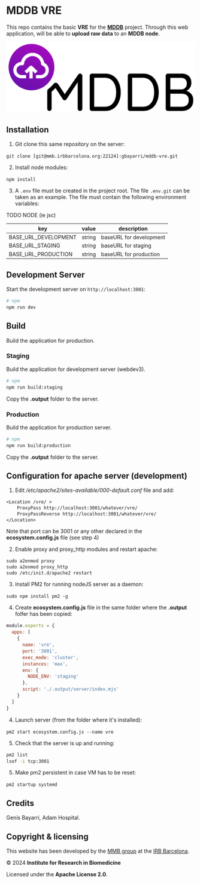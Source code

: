 # MDDB VRE

This repo contains the basic **VRE** for the [**MDDB**](https://mddbr.eu/) project. Through this web application, will be able to **upload raw data** to an **MDDB node**.

![logo](public/img/logo.png)

## Installation

1. Git clone this same repository on the server:

`git clone [git@mmb.irbbarcelona.org:22124]:gbayarri/mddb-vre.git`

2. Install node modules:

`npm install`

3. A `.env` file must be created in the project root. The file `.env.git` can be taken as an example. The file must contain the following environment variables:

TODO NODE (ie jsc)

| key                       | value                                    | description                     |
| ------------------------- | ---------------------------------------- | ------------------------------- |
| BASE_URL_DEVELOPMENT      | string                                   | baseURL for development         |
| BASE_URL_STAGING          | string                                   | baseURL for staging             |
| BASE_URL_PRODUCTION       | string                                   | baseURL for production          |

## Development Server

Start the development server on `http://localhost:3001`:

```bash
# npm
npm run dev
```

## Build

Build the application for production.

### Staging

Build the application for development server (webdev3).

```bash
# npm
npm run build:staging
```

Copy the **.output** folder to the server.

### Production

Build the application for production server.

```bash
# npm
npm run build:production
```

Copy the **.output** folder to the server.

## Configuration for apache server (development)

1. Edit */etc/apache2/sites-available/000-default.conf* file and add:

```apacheconf
<Location /vre/ >
    ProxyPass http://localhost:3001/whatever/vre/
    ProxyPassReverse http://localhost:3001/whatever/vre/
</Location>
```

Note that port can be 3001 or any other declared in the **ecosystem.config.js** file (see step 4)

2. Enable proxy and proxy_http modules and restart apache:

```shell
sudo a2enmod proxy
sudo a2enmod proxy_http
sudo /etc/init.d/apache2 restart
```

3. Install PM2 for running nodeJS server as a daemon:

`sudo npm install pm2 -g`

4. Create **ecosystem.config.js** file in the same folder where the **.output** folfer has been copied:

```javascript
module.exports = {
  apps: [
    {
      name: 'vre',
      port: '3001',
      exec_mode: 'cluster',
      instances: 'max',
      env: {
	    NODE_ENV: 'staging'
      },
      script: './.output/server/index.mjs'
    }
  ]
}
```

4. Launch server (from the folder where it's installed):

`pm2 start ecosystem.config.js --name vre`

5. Check that the server is up and running:

```bash
pm2 list
lsof -i tcp:3001
```

5. Make pm2 persistent in case VM has to be reset:
    
`pm2 startup systemd`

## Credits

Genís Bayarri, Adam Hospital.

## Copyright & licensing

This website has been developed by the [MMB group](https://mmb.irbbarcelona.org) at the [IRB Barcelona](https://irbbarcelona.org).

© 2024 **Institute for Research in Biomedicine**

Licensed under the **Apache License 2.0**.